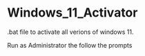 # Windows_11_Activator

.bat file to activate all verions of windows 11.

Run as Administrator the follow the prompts
